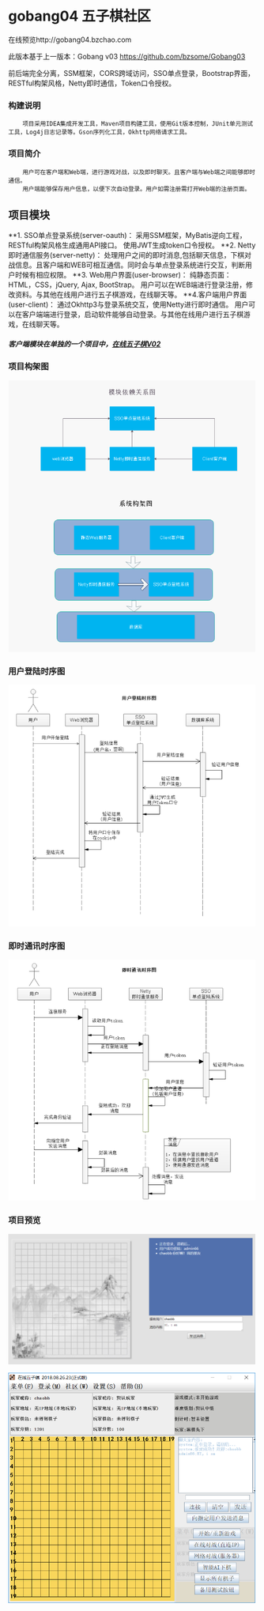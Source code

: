 # gobang04 五子棋社区

在线预览http://gobang04.bzchao.com

此版本基于上一版本：Gobang v03 https://github.com/bzsome/Gobang03

前后端完全分离，SSM框架，CORS跨域访问，SSO单点登录，Bootstrap界面，RESTful构架风格，Netty即时通信，Token口令授权。

### 构建说明
        项目采用IDEA集成开发工具，Maven项目构建工具，使用Git版本控制，JUnit单元测试工具，Log4j日志记录等。Gson序列化工具，Okhttp网络请求工具。
### 项目简介
        用户可在客户端和Web端，进行游戏对战，以及即时聊天。且客户端与Web端之间能够即时通信。
        用户端能够保存用户信息，以便下次自动登录。用户如需注册需打开Web端的注册页面。
## 项目模块
**1. SSO单点登录系统(server-oauth)：
        采用SSM框架，MyBatis逆向工程，RESTful构架风格生成通用API接口。
        使用JWT生成token口令授权。
**2. Netty即时通信服务(server-netty)：
        处理用户之间的即时消息,包括聊天信息，下棋对战信息。且客户端和WEB可相互通信。同时会与单点登录系统进行交互，判断用户时候有相应权限。
**3. Web用户界面(user-browser)：
        纯静态页面：HTML，CSS，jQuery, Ajax, BootStrap。
        用户可以在WEB端进行登录注册，修改资料。与其他在线用户进行五子棋游戏，在线聊天等。
**4.客户端用户界面(user-client)：
        通过Okhttp3与登录系统交互，使用Netty进行即时通信。
        用户可以在客户端端进行登录，启动软件能够自动登录。与其他在线用户进行五子棋游戏，在线聊天等。
##### 客户端模块在单独的一个项目中，[在线五子棋V02](https://github.com/bzsome/GobangClient02)

### 项目构架图
<img src="https://github.com/bzsome/gobang04/blob/master/doc/gobang构架图.png?raw=true" width="500"></img>
### 用户登陆时序图
<img src="https://github.com/bzsome/gobang04/blob/master/doc/用户登陆时序图.png?raw=true" width="500"></img>
### 即时通讯时序图
<img src="https://github.com/bzsome/gobang04/blob/master/doc/即时通讯时序图.png?raw=true" width="500"></img>

### 项目预览
<img src="https://github.com/bzsome/gobang04/blob/master/doc/browser-message.png?raw=true" width="500"></img>

<img src="https://github.com/bzsome/gobang04/blob/master/doc/client.png?raw=true" width="500"></img>

